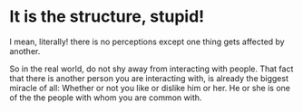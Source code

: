 # It is the structure, stupid!

I mean, literally!  there is no perceptions except one thing gets affected by another.

So in the real world, do not shy away from interacting with people.  That fact that there is another person you are interacting with, is already the biggest miracle of all:  Whether or not you like or dislike him or her.  He or she is one of the the people with whom you are common with.